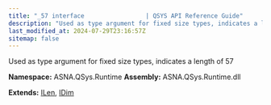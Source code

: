 ```yaml
---
title: "_57 interface                 | QSYS API Reference Guide"
description: "Used as type argument for fixed size types, indicates a length of 57  "
last_modified_at: 2024-07-29T23:16:57Z
sitemap: false
---
```


Used as type argument for fixed size types, indicates a length of 57 

**Namespace:** ASNA.QSys.Runtime
**Assembly:** ASNA.QSys.Runtime.dll

**Extends:** [ILen](/reference/runtime/qsys-runtime/i-len.html), [IDim](/reference/runtime/qsys-runtime/i-dim.html)
<br>
<br>
